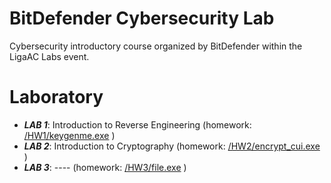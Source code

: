 # BitDefender Cybersecurity Lab
Cybersecurity introductory course organized by BitDefender within the LigaAC Labs event.

# Laboratory
* ***LAB 1***: Introduction to Reverse Engineering (homework: [/HW1/keygenme.exe](https://github.com/Fineas/BitDefender-cybersecurity-lab/blob/master/HW1/keygenme.exe "") )
* ***LAB 2***: Introduction to Cryptography (homework: [/HW2/encrypt_cui.exe](https://github.com/Fineas/BitDefender-cybersecurity-lab/blob/master/HW2/encrypt_cui.exe "") )
* ***LAB 3***: ---- (homework: [/HW3/file.exe](blank "") )
